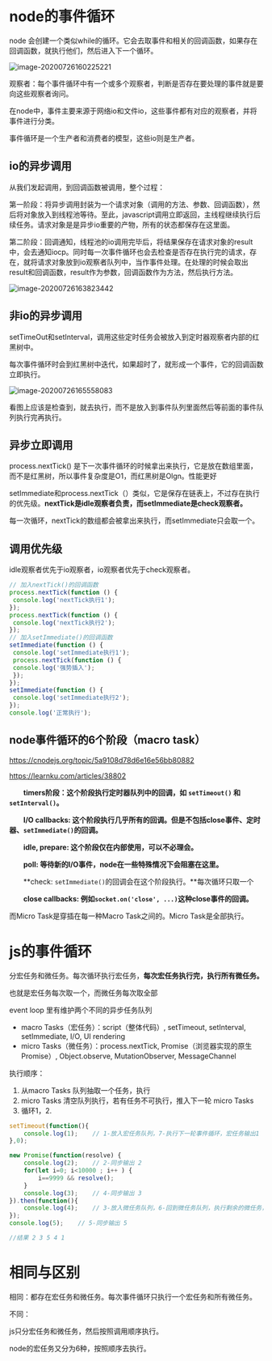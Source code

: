 # node的事件循环

node 会创建一个类似while的循环。它会去取事件和相关的回调函数，如果存在回调函数，就执行他们，然后进入下一个循环。

![image-20200726160225221](C:\Users\Administrator\AppData\Roaming\Typora\typora-user-images\image-20200726160225221.png)

观察者：每个事件循环中有一个或多个观察者，判断是否存在要处理的事件就是要向这些观察者询问。

在node中，事件主要来源于网络io和文件io，这些事件都有对应的观察者，并将事件进行分类。

事件循环是一个生产者和消费者的模型，这些io则是生产者。

## io的异步调用

从我们发起调用，到回调函数被调用，整个过程：

​		第一阶段：将异步调用封装为一个请求对象（调用的方法、参数、回调函数），然后将对象放入到线程池等待。至此，javascript调用立即返回，主线程继续执行后续任务。请求对象是是异步io重要的产物，所有的状态都保存在这里面。

​		第二阶段：回调通知，线程池的io调用完毕后，将结果保存在请求对象的result中，会去通知iocp。同时每一次事件循环也会去检查是否存在执行完的请求，存在，就将请求对象放到io观察者队列中，当作事件处理。在处理的时候会取出result和回调函数，result作为参数，回调函数作为方法，然后执行方法。

![image-20200726163823442](C:\Users\Administrator\AppData\Roaming\Typora\typora-user-images\image-20200726163823442.png)

## 非io的异步调用

setTimeOut和setInterval，调用这些定时任务会被放入到定时器观察者内部的红黑树中。

每次事件循环时会到红黑树中迭代，如果超时了，就形成一个事件，它的回调函数立即执行。

![image-20200726165558083](C:\Users\Administrator\AppData\Roaming\Typora\typora-user-images\image-20200726165558083.png)

看图上应该是检查到，就去执行，而不是放入到事件队列里面然后等前面的事件队列执行完再执行。

## 异步立即调用

process.nextTick() 是下一次事件循环的时候拿出来执行，它是放在数组里面，而不是红黑树，所以事件复杂度是O1，而红黑树是Olgn。性能更好

setImmediate和process.nextTick（）类似，它是保存在链表上，不过存在执行的优先级。**nextTick是idle观察者负责，而setImmediate是check观察者。**

每一次循环，nextTick的数组都会被拿出来执行，而setImmediate只会取一个。

## 调用优先级

idle观察者优先于io观察者，io观察者优先于check观察者。

```js
// 加入nextTick()的回调函数
process.nextTick(function () { 
 console.log('nextTick执行1'); 
}); 
process.nextTick(function () { 
 console.log('nextTick执行2'); 
}); 
// 加入setImmediate()的回调函数
setImmediate(function () { 
 console.log('setImmediate执行1'); 
 process.nextTick(function () { 
 console.log('强势插入'); 
 }); 
}); 
setImmediate(function () { 
 console.log('setImmediate执行2'); 
}); 
console.log('正常执行');
```

## node事件循环的6个阶段（macro task）

https://cnodejs.org/topic/5a9108d78d6e16e56bb80882

https://learnku.com/articles/38802

　　**timers阶段：这个阶段执行定时器队列中的回调，如 `setTimeout()` 和 `setInterval()`。**

　　**I/O callbacks: 这个阶段执行几乎所有的回调。但是不包括close事件、定时器、`setImmediate()`的回调。**

　　**idle, prepare: 这个阶段仅在内部使用，可以不必理会。**

　　**poll: 等待新的I/O事件，node在一些特殊情况下会阻塞在这里。**

　　**check: `setImmediate()`的回调会在这个阶段执行。**每次循环只取一个

　　**close callbacks: 例如`socket.on('close', ...)`这种close事件的回调。**

而Micro Task是穿插在每一种Macro Task之间的。Micro Task是全部执行。

# js的事件循环

分宏任务和微任务。每次循环执行宏任务，**每次宏任务执行完，执行所有微任务。**

也就是宏任务每次取一个，而微任务每次取全部

event loop 里有维护两个不同的异步任务队列

- macro Tasks（宏任务）：script（整体代码）, setTimeout, setInterval, setImmediate, I/O, UI rendering
- micro Tasks（微任务）：process.nextTick, Promise（浏览器实现的原生Promise）, Object.observe,  MutationObserver, MessageChannel



执行顺序：

1. 从macro Tasks 队列抽取一个任务，执行
2. micro Tasks 清空队列执行，若有任务不可执行，推入下一轮 micro Tasks
3. 循环1，2.

```js
setTimeout(function(){
    console.log(1);    // 1-放入宏任务队列，7-执行下一轮事件循环，宏任务输出1
},0); 

new Promise(function(resolve) { 
    console.log(2);    // 2-同步输出 2
    for(let i=0; i<10000 ; i++ ) { 
        i==9999 && resolve(); 
    } 
    console.log(3);    // 4-同步输出 3
}).then(function(){ 
    console.log(4);    // 3-放入微任务队列，6-回到微任务队列，执行剩余的微任务，输出4
}); 
console.log(5);    // 5-同步输出 5

//结果 2 3 5 4 1
```



# 相同与区别

相同：都存在宏任务和微任务。每次事件循环只执行一个宏任务和所有微任务。

不同：

js只分宏任务和微任务，然后按照调用顺序执行。

node的宏任务又分为6种，按照顺序去执行。